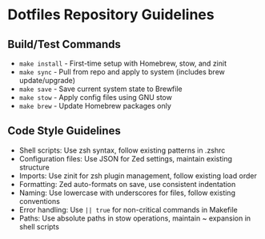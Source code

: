 # Dotfiles Repository Guidelines

## Build/Test Commands
- `make install` - First-time setup with Homebrew, stow, and zinit
- `make sync` - Pull from repo and apply to system (includes brew update/upgrade)
- `make save` - Save current system state to Brewfile
- `make stow` - Apply config files using GNU stow
- `make brew` - Update Homebrew packages only

## Code Style Guidelines
- Shell scripts: Use zsh syntax, follow existing patterns in .zshrc
- Configuration files: Use JSON for Zed settings, maintain existing structure
- Imports: Use zinit for zsh plugin management, follow existing load order
- Formatting: Zed auto-formats on save, use consistent indentation
- Naming: Use lowercase with underscores for files, follow existing conventions
- Error handling: Use `|| true` for non-critical commands in Makefile
- Paths: Use absolute paths in stow operations, maintain ~ expansion in shell scripts